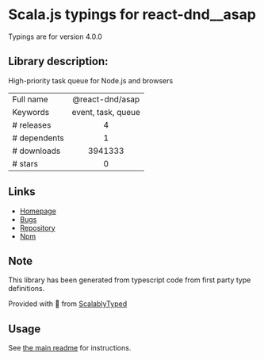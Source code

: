 
# Scala.js typings for react-dnd__asap

Typings are for version 4.0.0

## Library description:
High-priority task queue for Node.js and browsers

|                    |                 |
| ------------------ | :-------------: |
| Full name          | @react-dnd/asap |
| Keywords           | event, task, queue |
| # releases         | 4 |
| # dependents       | 1 |
| # downloads        | 3941333 |
| # stars            | 0 |

## Links
- [Homepage](https://github.com/kriskowal/asap#readme)
- [Bugs](https://github.com/kriskowal/asap/issues)
- [Repository](https://github.com/kriskowal/asap)
- [Npm](https://www.npmjs.com/package/%40react-dnd%2Fasap)
    


## Note
This library has been generated from typescript code from first party type definitions.

Provided with :purple_heart: from [ScalablyTyped](https://github.com/oyvindberg/ScalablyTyped)

## Usage
See [the main readme](../../readme.md) for instructions.


